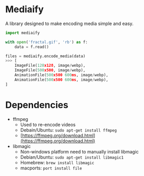 # Mediaify

A library designed to make encoding media simple and easy.

```python
import mediaify

with open('fractal.gif', 'rb') as f:
    data = f.read()

files = mediaify.encode_media(data)
>>> [
    ImageFile(128x128, image/webp),
    ImageFile(500x500, image/webp),
    AnimationFile(500x500 600ms, image/webp),
    AnimationFile(500x500 600ms, image/webp),
]
```

# Dependencies

- ffmpeg
    - Used to re-encode videos
    - Debain/Ubuntu: `sudo apt-get install ffmpeg`
    - [https://ffmpeg.org/download.html](https://ffmpeg.org/download.html)
- libmagic
    - Non-windows platform need to manually install libmagic
    - Debian/Ubuntu: `sudo apt-get install libmagic1`
    - Homebrew: `brew install libmagic`
    - macports: `port install file`

